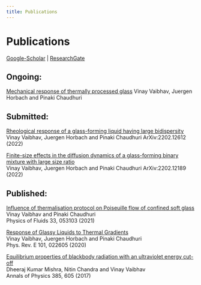 ```yaml
---
title: Publications
---
```


# Publications  
[Google-Scholar](https://scholar.google.com/citations?user=AicxZvsAAAAJ&hl=hi&oi=ao) | [ResearchGate](https://www.researchgate.net/profile/Vinay_Vaibhav)  

## Ongoing:

[Mechanical response of thermally processed glass]()
Vinay Vaibhav, Juergen Horbach and Pinaki Chaudhuri

## Submitted:

[Rheological response of a glass-forming liquid having large bidispersity](https://arxiv.org/abs/2202.12612)  
Vinay Vaibhav, Juergen Horbach and Pinaki Chaudhuri
ArXiv:2202.12612 (2022)

[Finite-size effects in the diffusion dynamics of a glass-forming binary mixture with large size ratio](https://arxiv.org/abs/2202.12189)  
Vinay Vaibhav, Juergen Horbach and Pinaki Chaudhuri
ArXiv:2202.12189 (2022)

## Published: 

[Influence of thermalisation protocol on Poiseuille flow of confined soft glass](https://aip.scitation.org/doi/pdf/10.1063/5.0045302)  
Vinay Vaibhav and Pinaki Chaudhuri  
Physics of Fluids 33, 053103 (2021)

[Response of Glassy Liquids to Thermal Gradients](https://journals.aps.org/pre/abstract/10.1103/PhysRevE.101.022605)  
Vinay Vaibhav, Juergen Horbach and Pinaki Chaudhuri  
Phys. Rev. E 101, 022605 (2020)

[Equilibrium properties of blackbody radiation with an ultraviolet energy cut-off](https://doi.org/10.1016/j.aop.2017.08.004)  
Dheeraj Kumar Mishra, Nitin Chandra and Vinay Vaibhav  
Annals of Physics 385, 605 (2017)
